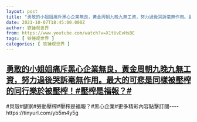 ```yaml
---
layout: post
title: "勇敢的小姐姐痛斥黑心企業無良，黃金周朝九晚九無工資，努力過後哭訴毫無作用。最大的可悲是同樣被壓榨的同行樂於被壓榨！#壓榨是福報？#"
date: 2021-10-07T18:45:00.000Z
author: 铁锤观世界
from: https://www.youtube.com/watch?v=X1tUvEvHsBE
tags: [ 铁锤观世界 ]
categories: [ 铁锤观世界 ]
---
```

<!--1633632300000-->
[勇敢的小姐姐痛斥黑心企業無良，黃金周朝九晚九無工資，努力過後哭訴毫無作用。最大的可悲是同樣被壓榨的同行樂於被壓榨！#壓榨是福報？#](https://www.youtube.com/watch?v=X1tUvEvHsBE)
------

<div>
#貝殼#鏈家#勞動壓榨#壓榨是福報？#黑心企業#更多精彩內容點擊訂閱----https://tinyurl.com/yb5m4y5g
</div>
